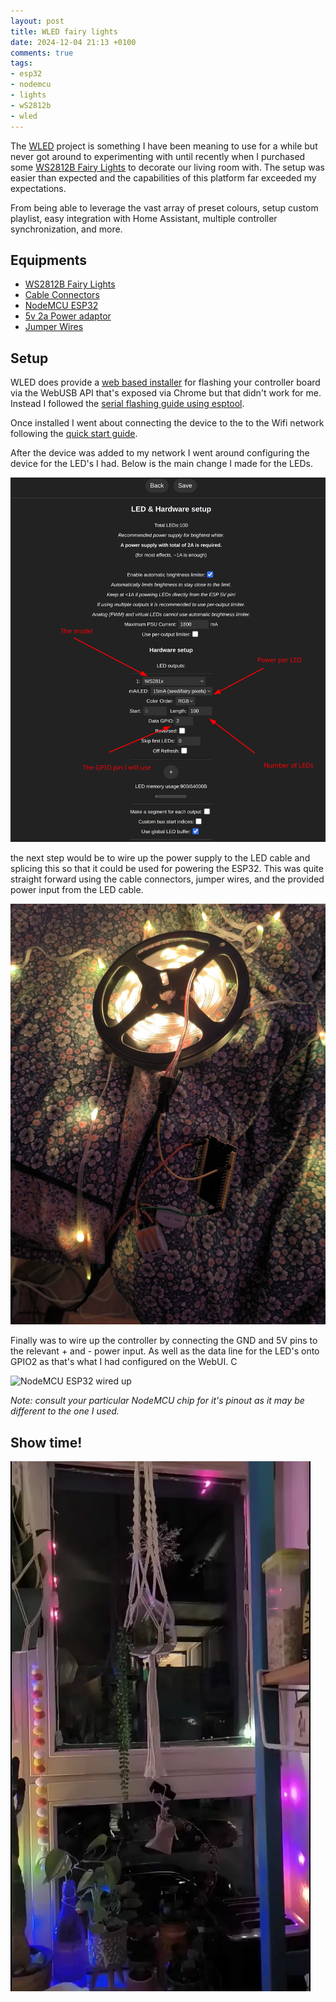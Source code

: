 ```yaml
---
layout: post
title: WLED fairy lights
date: 2024-12-04 21:13 +0100
comments: true
tags:
- esp32
- nodemcu
- lights
- wS2812b
- wled
---
```


The [WLED][0] project is something I have been meaning to use for a while but never got around to experimenting with until recently when I purchased some [WS2812B Fairy Lights][1] to decorate our living room with. The setup was easier than expected and the capabilities of this platform far exceeded my expectations.

From being able to leverage the vast array of preset colours, setup custom playlist, easy integration with Home Assistant, multiple controller synchronization, and more.

## Equipments

- [WS2812B Fairy Lights][1]
- [Cable Connectors][2]
- [NodeMCU ESP32][3]
- [5v 2a Power adaptor][4]
- [Jumper Wires][5]

## Setup

WLED does provide a [web based installer][6] for flashing your controller board via the WebUSB API that's exposed via Chrome but that didn't work for me. Instead I followed the [serial flashing guide using esptool][7].

Once installed I went about connecting the device to the to the Wifi network following the [quick start guide][8].

After the device was added to my network I went around configuring the device for the LED's I had. Below is the main change I made for the LEDs.

![WLED LED config](/assets/img/posts/wled/wled_led_config.png)

the next step would be to wire up the power supply to the LED cable and splicing this so that it could be used for powering the ESP32. This was quite straight forward using the cable connectors,  jumper wires, and the provided power input from the LED cable.

![Wired up](/assets/img/posts/wled/wired_up.jpg)


Finally was to wire up the controller by connecting the GND and 5V pins to the relevant + and - power input. As well as the data line for the LED's onto GPIO2 as that's what I had configured on the WebUI. C

![NodeMCU ESP32 wired up](/assets/img/posts/wled/nodemcu_pin_connect.png)

_Note: consult your particular NodeMCU chip for it's pinout as it may be different to the one I used._

## Show time!

<img src="/assets/img/posts/wled/show_time.webp" alt="Show time!">


[0]: https://kno.wled.ge/
[1]: https://www.amazon.de/exec/obidos/ASIN/B0D6XQW9JR/hexagon05-21/
[2]: https://www.amazon.de/exec/obidos/ASIN/B0BCNTVV4S/hexagon05-21/
[3]: https://www.amazon.de/exec/obidos/ASIN/B074RGW2VQ/hexagon05-21/
[4]: https://www.amazon.de/exec/obidos/ASIN/B09KNFD38L/hexagon05-21/
[5]: https://www.amazon.de/exec/obidos/ASIN/B01EV70C78/hexagon05-21/
[6]: https://install.wled.me/
[7]: https://kno.wled.ge/basics/install-binary/#flashing-method-2-esptool
[8]: https://kno.wled.ge/basics/getting-started/#quick-start-guide
